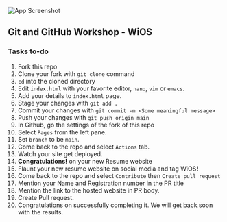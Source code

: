 ![App Screenshot](https://raw.githubusercontent.com/psnv03/wios/main/Head.png)
## Git and GitHub Workshop - WiOS
### Tasks to-do
1. Fork this repo <br>
2. Clone your fork with ``` git clone ``` command <br>
3. ``` cd ``` into the cloned directory <br>
4. Edit ``` index.html ``` with your favorite editor, ``` nano ```, ``` vim ``` or ``` emacs ```. <br>
5. Add your details to ``` index.html ``` page. <br>
6. Stage your changes with ``` git add . ``` <br>
7. Commit your changes with ``` git commit -m <Some meaningful message> ``` <br>
8. Push your changes with ``` git push origin main ``` <br>
9. In Github, go the settings of the fork of this repo <br>
10. Select ``` Pages ``` from the left pane. <br>
11. Set ``` branch ``` to be ``` main ```. <br>
12. Come back to the repo and select ``` Actions ``` tab. <br>
13. Watch your site get deployed. <br>
14. <b>Congratulations!</b> on your new Resume website <br>
15. Flaunt your new resume website on social media and tag WiOS! <br>
16. Come back to the repo and select ``` Contribute ``` then ``` Create pull request ``` <br>
17. Mention your Name and Registration number in the PR title <br>
18. Mention the link to the hosted website in PR body. <br>
19. Create Pull request. <br>
20. Congratulations on successfully completing it. We will get back soon with the results. <br>
